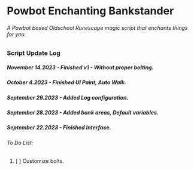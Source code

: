 # Powbot Enchanting Bankstander
###### A Powbot based Oldschool Runescape magic script that enchants things for you.

### Script Update Log
##### November 14.2023  - Finished v1 - Without proper bolting.
##### October 4.2023    - Finished UI Paint, Auto Walk.
##### September 29.2023 - Added Log configuration.
##### September 28.2023 - Added bank areas, Default variables.
##### September 22.2023 - Finished Interface.


###### To Do List:
1. [ ] Customize bolts.



